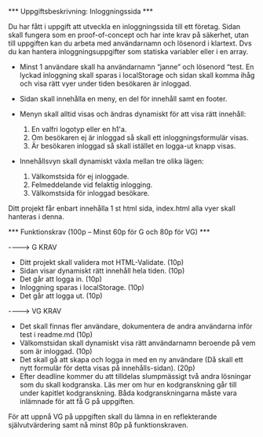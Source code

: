 *** Uppgiftsbeskrivning: Inloggningssida ***

Du har fått i uppgift att utveckla en inloggningssida till ett företag. Sidan skall fungera som en proof-of-concept och har inte krav på säkerhet, utan till uppgiften kan du arbeta med användarnamn och lösenord i klartext. Dvs du kan hantera inloggningsuppgifter som statiska variabler eller i en array.

* Minst 1 användare skall ha användarnamn “janne” och lösenord “test. En lyckad inloggning skall sparas i localStorage och sidan skall komma ihåg och visa rätt vyer under tiden besökaren är inloggad.

* Sidan skall innehålla en meny, en del för innehåll samt en footer.

* Menyn skall alltid visas och ändras dynamiskt för att visa rätt innehåll:

    1. En valfri logotyp eller en h1'a.
    2. Om besökaren ej är inloggad så skall ett inloggningsformulär visas.
    3. Är besökaren inloggad så skall istället en logga-ut knapp visas.

* Innehållsvyn skall dynamiskt växla mellan tre olika lägen:

    1. Välkomstsida för ej inloggade.
    2. Felmeddelande vid felaktig inlogging.
    3. Välkomstsida för inloggad besökare.

Ditt projekt får enbart innehålla 1 st html sida, index.html alla vyer skall hanteras i denna.

*** Funktionskrav (100p – Minst 60p för G och 80p för VG) ***

----> G KRAV

* Ditt projekt skall validera mot HTML-Validate. (10p)
* Sidan visar dynamiskt rätt innehåll hela tiden. (10p)
* Det går att logga in. (10p)
* Inloggning sparas i localStorage. (10p)
* Det går att logga ut. (10p)

----> VG KRAV

* Det skall finnas fler användare, dokumentera de andra användarna inför test i readme.md (10p)
* Välkomstsidan skall dynamiskt visa rätt användarnamn beroende på vem som är inloggad. (10p)
* Det skall gå att skapa och logga in med en ny användare (Då skall ett nytt formulär för detta visas på innehålls-sidan). (20p)
* Efter deadline kommer du att tilldelas slumpmässigt två andra lösningar som du skall kodgranska. Läs mer om hur en kodgranskning går till under kapitlet kodgranskning. Båda kodgranskningarna måste vara inlämnade för att få G på uppgiften.

För att uppnå VG på uppgiften skall du lämna in en reflekterande självutvärdering samt nå minst 80p på funktionskraven.